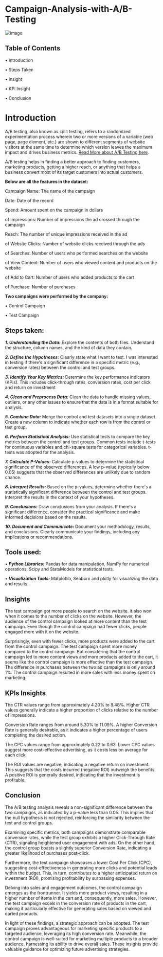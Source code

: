 # Campaign-Analysis-with-A/B-Testing


![image](https://github.com/olajumokeabe/Campaign-Analysis-with-A-B-Testing/assets/125363157/2fe8bfef-0ff1-499f-8c76-f47dcf355a78)


## Table of Contents
• Introduction

• Steps Taken

• Insight

• KPI Insight

• Conclusion

# Introduction

A/B testing, also known as split testing, refers to a randomized experimentation process wherein two or more versions of a variable (web page, page element, etc.) are shown to different segments of website visitors at the same time to determine which version leaves the maximum impact and drives business metrics. [Read More about A/B Testing here](https://vwo.com/ab-testing/#:~:text=A%2FB%20testing%2C%20also%20known,impact%20and%20drives%20business%20metrics).

A/B testing helps in finding a better approach to finding customers, marketing products, getting a higher reach, or anything that helps a business convert most of its target customers into actual customers.

__Below are all the features in the dataset:__

Campaign Name: The name of the campaign

Date: Date of the record

Spend: Amount spent on the campaign in dollars

of Impressions: Number of impressions the ad crossed through the campaign

Reach: The number of unique impressions received in the ad

of Website Clicks: Number of website clicks received through the ads

of Searches: Number of users who performed searches on the website

of View Content: Number of users who viewed content and products on the website

of Add to Cart: Number of users who added products to the cart

of Purchase: Number of purchases

__Two campaigns were performed by the company:__

• Control Campaign

• Test Campaign

## Steps taken:
***1.	Understanding the Data:***
Explore the contents of both files. Understand the structure, column names, and the kind of data they contain.

***2.	Define the Hypotheses:***
Clearly state what I want to test. I was interested in testing if there's a significant difference in a specific metric (e.g., conversion rates) between the control and test groups.

***3.	Identify Your Key Metrics:***
Determine the key performance indicators (KPIs). This includes click-through rates, conversion rates, cost per click and return on investment

***4.	Clean and Preprocess Data:***
Clean the data to handle missing values, outliers, or any other issues to ensure that the data is in a format suitable for analysis.

***5.	Combine Data:***
Merge the control and test datasets into a single dataset. Create a new column to indicate whether each row is from the control or test group.

***6.	Perform Statistical Analysis:***
Use statistical tests to compare the key metrics between the control and test groups. Common tests include t-tests for continuous variables and chi-square tests for categorical variables. t-tests was adopted for the analysis.

***7.	Calculate P-Values:***
Calculate p-values to determine the statistical significance of the observed differences. A low p-value (typically below 0.05) suggests that the observed differences are unlikely due to random chance.

***8.	Interpret Results:***
Based on the p-values, determine whether there's a statistically significant difference between the control and test groups. Interpret the results in the context of your hypotheses.

***9.	Conclusions:***
Draw conclusions from your analysis. If there's a significant difference, consider the practical significance and make informed decisions based on the results.

***10.	Document and Communicate:***
Document your methodology, results, and conclusions. Clearly communicate your findings, including any implications or recommendations.

## Tools used:
•	***Python Libraries:*** Pandas for data manipulation, NumPy for numerical operations, Scipy and StatsModels for statistical tests.

•	***Visualization Tools:*** Matplotlib, Seaborn and plotly for visualizing the data and results.

## Insights
The test campaign got more people to search on the website. It also won when it comes to the number of clicks on the website. However, the audience of the control campaign looked at more content than the test campaign. Even though the control campaign had fewer clicks, people engaged more with it on the website.

Surprisingly, even with fewer clicks, more products were added to the cart from the control campaign. The test campaign spent more money compared to the control campaign. But considering that the control campaign led to more content views and more products added to the cart, it seems like the control campaign is more effective than the test campaign.
The difference in purchases between the two ad campaigns is only around 1%. The control campaign resulted in more sales with less money spent on marketing.

## KPIs Insights
The CTR values range from approximately 4.20% to 8.48%. Higher CTR values generally indicate a higher proportion of clicks relative to the number of impressions.

Conversion Rate ranges from around 5.30% to 11.09%. A higher Conversion Rate is generally desirable, as it indicates a higher percentage of users completing the desired action.

The CPC values range from approximately 0.22 to 0.63. Lower CPC values suggest more cost-effective advertising, as it costs less on average for each click.

The ROI values are negative, indicating a negative return on investment. This suggests that the costs incurred (negative ROI) outweigh the benefits. A positive ROI is generally desired, indicating that the investment is profitable.

## Conclusion

The A/B testing analysis reveals a non-significant difference between the two campaigns, as indicated by a p-value less than 0.05. This implies that the null hypothesis is not rejected, reinforcing the similarity between the test and control groups.

Examining specific metrics, both campaigns demonstrate comparable conversion rates, while the test group exhibits a higher Click-Through Rate (CTR), signaling heightened user engagement with ads. On the other hand, the control group boasts a slightly superior Conversion Rate, indicating a greater likelihood of purchases post-click.

Furthermore, the test campaign showcases a lower Cost Per Click (CPC), suggesting cost-effectiveness in generating more clicks and potential leads within the budget. This, in turn, contributes to a higher anticipated return on investment (ROI), promising profitability by surpassing expenses.

Delving into sales and engagement outcomes, the control campaign emerges as the frontrunner. It yields more product views, resulting in a higher number of items in the cart and, consequently, more sales. However, the test campaign excels in the conversion rate of products in the cart, making it particularly effective for generating sales based on viewed and carted products.

In light of these findings, a strategic approach can be adopted. The test campaign proves advantageous for marketing specific products to a targeted audience, leveraging its high conversion rate. Meanwhile, the control campaign is well-suited for marketing multiple products to a broader audience, harnessing its ability to drive overall sales. These insights provide valuable guidance for optimizing future advertising strategies.

